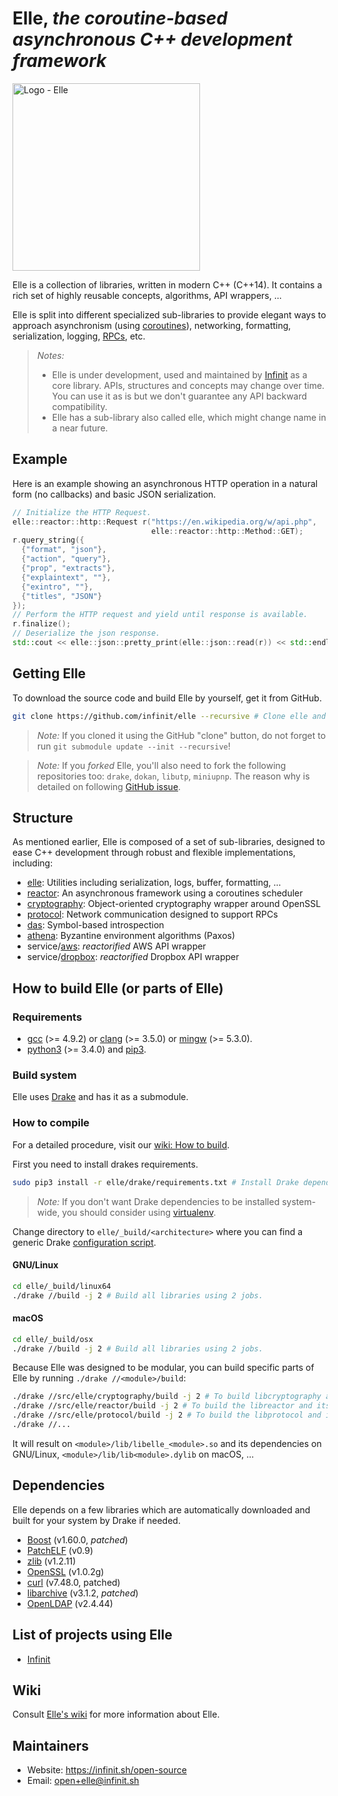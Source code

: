 # Elle, *the coroutine-based asynchronous C++ development framework*

<img src="docs/static_files/elle_docker_logotype@2x.png" alt="Logo - Elle" title="Elle logotype" width="300" style="max-width:300px;">

Elle is a collection of libraries, written in modern C++ (C++14). It contains a rich set of highly reusable concepts, algorithms, API wrappers, ...

Elle is split into different specialized sub-libraries to provide elegant ways to approach asynchronism (using [coroutines](https://en.wikipedia.org/wiki/Coroutine)), networking, formatting, serialization, logging, [RPCs](https://en.wikipedia.org/wiki/Remote_procedure_call), etc.

> *Notes:*
> - Elle is under development, used and maintained by [Infinit](https://infinit.sh) as a core library. APIs, structures and concepts may change over time. You can use it as is but we don't guarantee any API backward compatibility.
> - Elle has a sub-library also called elle, which might change name in a near future.

## Example

Here is an example showing an asynchronous HTTP operation in a natural form (no callbacks) and basic JSON serialization.

```cpp
// Initialize the HTTP Request.
elle::reactor::http::Request r("https://en.wikipedia.org/w/api.php",
                               elle::reactor::http::Method::GET);
r.query_string({
  {"format", "json"},
  {"action", "query"},
  {"prop", "extracts"},
  {"explaintext", ""},
  {"exintro", ""},
  {"titles", "JSON"}
});
// Perform the HTTP request and yield until response is available.
r.finalize();
// Deserialize the json response.
std::cout << elle::json::pretty_print(elle::json::read(r)) << std::endl;
```
<!-- Full example [here](elle/src/elle/examples/samples/get_wikipedia.cc). -->

## Getting Elle

To download the source code and build Elle by yourself, get it from GitHub.

```bash
git clone https://github.com/infinit/elle --recursive # Clone elle and its submodules.
```

> *Note:* If you cloned it using the GitHub "clone" button, do not forget to run `git submodule update --init --recursive`!

> *Note:* If you *forked* Elle, you'll also need to fork the following repositories too: `drake`, `dokan`, `libutp`, `miniupnp`. The reason why is detailed on following [GitHub issue](https://github.com/infinit/elle/issues/6).

## Structure

As mentioned earlier, Elle is composed of a set of sub-libraries, designed to ease C++ development through robust and flexible implementations, including:
- [elle](src/elle): Utilities including serialization, logs, buffer, formatting, ...
- [reactor](src/elle/reactor): An asynchronous framework using a coroutines scheduler
- [cryptography](src/elle/cryptography): Object-oriented cryptography wrapper around OpenSSL
- [protocol](src/elle/protocol): Network communication designed to support RPCs
- [das](src/elle/das): Symbol-based introspection
- [athena](src/elle/athena): Byzantine environment algorithms (Paxos)
- service/[aws](src/elle/service/aws): *reactorified* AWS API wrapper
- service/[dropbox](src/elle/service/dropbox): *reactorified* Dropbox API wrapper

## How to build Elle (or parts of Elle)

### Requirements

- [gcc](https://gcc.gnu.org) (>= 4.9.2) or [clang](http://clang.llvm.org) (>= 3.5.0) or [mingw](http://mingw.org) (>= 5.3.0).
- [python3](https://www.python.org/download) (>= 3.4.0) and [pip3](https://pip.pypa.io/en/stable).

### Build system

Elle uses [Drake](https://github.com/infinit/drake) and has it as a submodule.

### How to compile

For a detailed procedure, visit our [wiki: How to build](https://github.com/infinit/elle/wiki/How-to-build).

First you need to install drakes requirements.

```bash
sudo pip3 install -r elle/drake/requirements.txt # Install Drake dependencies.
```
> *Note:* If you don't want Drake dependencies to be installed system-wide, you should consider using [virtualenv](https://virtualenv.pypa.io/en/stable/installation).

Change directory to `elle/_build/<architecture>` where you can find a generic Drake [configuration script](https://github.com/infinit/drake#basic-structures-of-a-drakefile-and-a-drake-script).

#### GNU/Linux


```bash
cd elle/_build/linux64
./drake //build -j 2 # Build all libraries using 2 jobs.
```

#### macOS

```bash
cd elle/_build/osx
./drake //build -j 2 # Build all libraries using 2 jobs.
```

Because Elle was designed to be modular, you can build specific parts of Elle by running `./drake //<module>/build`:

```bash
./drake //src/elle/cryptography/build -j 2 # To build libcryptography and its dependencies.
./drake //src/elle/reactor/build -j 2 # To build the libreactor and its dependencies.
./drake //src/elle/protocol/build -j 2 # To build the libprotocol and its dependencies.
./drake //...
```
It will result on `<module>/lib/libelle_<module>.so` and its dependencies on GNU/Linux, `<module>/lib/lib<module>.dylib` on macOS, ...

## Dependencies

Elle depends on a few libraries which are automatically downloaded and built for your system by Drake if needed.

- [Boost](http://boost.org) (v1.60.0, _patched_)
- [PatchELF](http://nixos.org/patchelf.html) (v0.9)
- [zlib](http://www.zlib.net) (v1.2.11)
- [OpenSSL](https://www.openssl.org) (v1.0.2g)
- [curl](https://curl.haxx.se) (v7.48.0, patched)
- [libarchive](http://www.libarchive.org) (v3.1.2, _patched_)
- [OpenLDAP](http://www.openldap.org) (v2.4.44)

## List of projects using Elle

- [Infinit](https://github.com/infinit/infinit)

## Wiki

Consult [Elle's wiki](https://github.com/infinit/elle/wiki) for more information about Elle.

## Maintainers

 * Website: https://infinit.sh/open-source
 * Email: open+elle@infinit.sh
